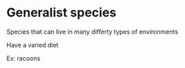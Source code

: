 # Generalist species

Species that can live in many differty types of environments

Have a varied diet

Ex: racoons

